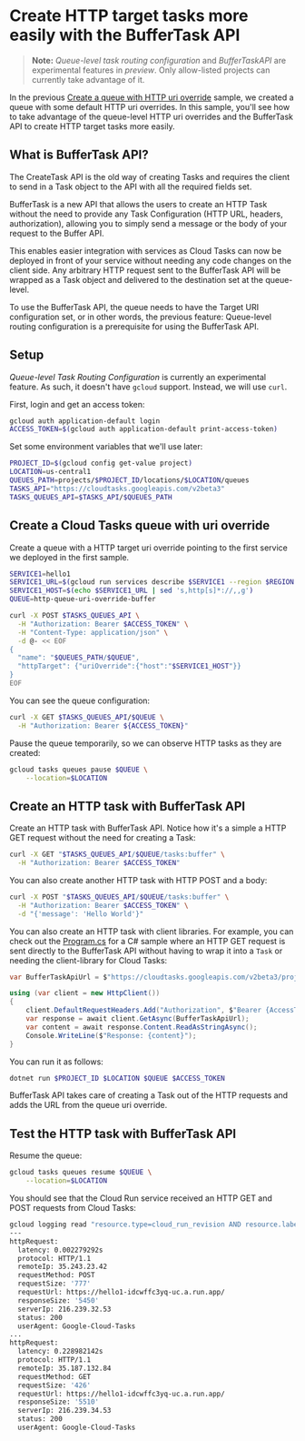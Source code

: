# Create HTTP target tasks more easily with the BufferTask API

> **Note:** *Queue-level task routing configuration* and *BufferTaskAPI* are
> experimental features in *preview*. Only allow-listed projects can currently
> take advantage of it.

In the previous [Create a queue with HTTP uri
override](../queue-uri-override-http-tasks/) sample, we created a queue with
some default HTTP uri overrides. In this sample, you'll see how to take
advantage of the queue-level HTTP uri overrides and the BufferTask API to create
HTTP target tasks more easily.

## What is BufferTask API?

The CreateTask API is the old way of creating Tasks and requires the client to
send in a Task object to the API with all the required fields set.

BufferTask is a new API that allows the users to create an HTTP Task without the
need to provide any Task Configuration (HTTP URL, headers, authorization),
allowing you to simply send a message or the body of your request to the Buffer
API.

This enables easier integration with services as Cloud Tasks can now be deployed
in front of your service without needing any code changes on the client side.
Any arbitrary HTTP request sent to the BufferTask API will be wrapped as a Task
object and delivered to the destination set at the queue-level.

To use the BufferTask API, the queue needs to have the Target URI configuration
set, or in other words, the previous feature: Queue-level routing configuration
is a prerequisite for using the BufferTask API.

## Setup

*Queue-level Task Routing Configuration* is currently an experimental feature.
As such, it doesn't have `gcloud` support. Instead, we will use `curl`.

First, login and get an access token:

```sh
gcloud auth application-default login
ACCESS_TOKEN=$(gcloud auth application-default print-access-token)
```

Set some environment variables that we'll use later:

```sh
PROJECT_ID=$(gcloud config get-value project)
LOCATION=us-central1
QUEUES_PATH=projects/$PROJECT_ID/locations/$LOCATION/queues
TASKS_API="https://cloudtasks.googleapis.com/v2beta3"
TASKS_QUEUES_API=$TASKS_API/$QUEUES_PATH
```

## Create a Cloud Tasks queue with uri override

Create a queue with a HTTP target uri override pointing to the first service we
deployed in the first sample.

```sh
SERVICE1=hello1
SERVICE1_URL=$(gcloud run services describe $SERVICE1 --region $REGION --format 'value(status.url)')
SERVICE1_HOST=$(echo $SERVICE1_URL | sed 's,http[s]*://,,g')
QUEUE=http-queue-uri-override-buffer

curl -X POST $TASKS_QUEUES_API \
  -H "Authorization: Bearer $ACCESS_TOKEN" \
  -H "Content-Type: application/json" \
  -d @- << EOF
{
  "name": "$QUEUES_PATH/$QUEUE",
  "httpTarget": {"uriOverride":{"host":"$SERVICE1_HOST"}}
}
EOF
```

You can see the queue configuration:

```sh
curl -X GET $TASKS_QUEUES_API/$QUEUE \
  -H "Authorization: Bearer ${ACCESS_TOKEN}"
```

Pause the queue temporarily, so we can observe HTTP tasks as they are created:

```sh
gcloud tasks queues pause $QUEUE \
    --location=$LOCATION
```

## Create an HTTP task with BufferTask API

Create an HTTP task with BufferTask API. Notice how it's a simple a HTTP GET
request without the need for creating a Task:

```sh
curl -X GET "$TASKS_QUEUES_API/$QUEUE/tasks:buffer" \
  -H "Authorization: Bearer $ACCESS_TOKEN"
```

You can also create another HTTP task with HTTP POST and a body:

```sh
curl -X POST "$TASKS_QUEUES_API/$QUEUE/tasks:buffer" \
  -H "Authorization: Bearer $ACCESS_TOKEN" \
  -d "{'message': 'Hello World'}"
```

You can also create an HTTP task with client libraries. For example, you can
check out the [Program.cs](./client-libraries/csharp/Program.cs) for a C# sample
where an HTTP GET request is sent directly to the BufferTask API without having
to wrap it into a `Task` or needing the client-library for Cloud Tasks:

```csharp
var BufferTaskApiUrl = $"https://cloudtasks.googleapis.com/v2beta3/projects/{ProjectId}/locations/{Location}/queues/{Queue}/tasks:buffer";

using (var client = new HttpClient())
{
    client.DefaultRequestHeaders.Add("Authorization", $"Bearer {AccessToken}");
    var response = await client.GetAsync(BufferTaskApiUrl);
    var content = await response.Content.ReadAsStringAsync();
    Console.WriteLine($"Response: {content}");
}
```

You can run it as follows:

```sh
dotnet run $PROJECT_ID $LOCATION $QUEUE $ACCESS_TOKEN
```

BufferTask API takes care of creating a Task out of the HTTP requests and adds
the URL from the queue uri override.

## Test the HTTP task with BufferTask API

Resume the queue:

```sh
gcloud tasks queues resume $QUEUE \
    --location=$LOCATION
```

You should see that the Cloud Run service received an HTTP GET and POST requests from
Cloud Tasks:

```sh
gcloud logging read "resource.type=cloud_run_revision AND resource.labels.service_name=$SERVICE1" --limit 4
---
httpRequest:
  latency: 0.002279292s
  protocol: HTTP/1.1
  remoteIp: 35.243.23.42
  requestMethod: POST
  requestSize: '777'
  requestUrl: https://hello1-idcwffc3yq-uc.a.run.app/
  responseSize: '5450'
  serverIp: 216.239.32.53
  status: 200
  userAgent: Google-Cloud-Tasks
...
httpRequest:
  latency: 0.228982142s
  protocol: HTTP/1.1
  remoteIp: 35.187.132.84
  requestMethod: GET
  requestSize: '426'
  requestUrl: https://hello1-idcwffc3yq-uc.a.run.app/
  responseSize: '5510'
  serverIp: 216.239.34.53
  status: 200
  userAgent: Google-Cloud-Tasks
```
